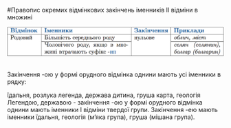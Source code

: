 #Правопис окремих вiдмiнкових закiнчень iменникiв II вiдмiни в множині

<div class="center">
<img src="../pics/5/17.png" width="700px" class="center"/>
</div>
<br>

<quiz> 
    <question>
       <p>Закінчення <span class="p1">-ою</span> у формі орудного відмінка однини мають усі іменники в рядку:</p>
           <answer>їдальня, розлука</answer>
           <answer correct> легенда, держава</answer>
           <answer> дитина, груша</answer>
           <answer> карта, геологія</answer>
      <explanation>
Легендою, державою - закінчення -ою у формі орудного відмінка однини мають іменники I відміни твердої групи.
Закінчення <span class="p1">-ею</span> мають іменники їдальня, геологія (м’яка група), груша (мішана група).
</explanation>
    </question>
</quiz>